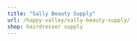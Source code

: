 ```yaml
---
title: "Sally Beauty Supply"
url: /happy-valley/sally-beauty-supply/
shop: hairdresser supply
---
```

